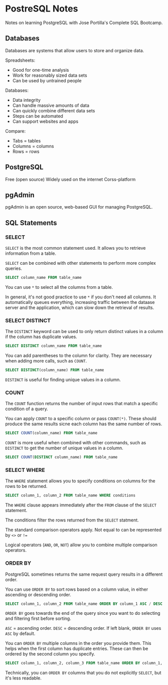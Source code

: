 # PostreSQL Notes

Notes on learning PostgreSQL with Jose Portilla's Complete SQL Bootcamp.

## Databases

Databases are systems that allow users to store and organize data.

Spreadsheets:

- Good for one-time analysis
- Work for reasonably sized data sets
- Can be used by untrained people

Databases:

- Data integrity
- Can handle massive amounts of data
- Can quickly combine different data sets
- Steps can be automated
- Can support websites and apps

Compare:

- Tabs = tables
- Columns = columns
- Rows = rows

## PostgreSQL

Free (open source)
Widely used on the internet
Corss-platform

## pgAdmin

pgAdmin is an open source, web-based GUI for managing PostgreSQL.

## SQL Statements

### SELECT

`SELECT` is the most common statement used. It allows you to retrieve information from a table.

`SELECT` can be combined with other statements to perform more complex queries.

```SQL
SELECT column_name FROM table_name
```

You can use `*` to select all the columns from a table.

In general, it's not good practice to use `*` if you don't need all columns. It automatically queues everything, increasing traffic between the dataase server and the application, which can slow down the retrieval of results.

### SELECT DISTINCT

The `DISTINCT` keyword can be used to only return distinct values in a column if the column has duplicate values.

```SQL
SELECT DISTINCT column_name FROM table_name
```

You can add parentheses to the column for clarity. They are necessary when adding more calls, such as `COUNT`.

```SQL
SELECT DISTINCT(column_name) FROM table_name
```

`DISTINCT` is useful for finding unique values in a column.

### COUNT

The `COUNT` function returns the number of input rows that match a specific condition of a query.

You can apply `COUNT` to a specific column or pass `COUNT(*)`. These should produce the same results sicne each column has the same number of rows.

```SQL
SELECT COUNT(column_name) FROM table_name
```

`COUNT` is more useful when combined with other commands, such as `DISTINCT` to get the number of unique values in a column.

```SQL
SELECT COUNT(DISTINCT column_name) FROM table_name
```

### SELECT WHERE

The `WHERE` statement allows you to specify conditions on columns for the rows to be returned.

```SQL
SELECT column_1, column_2 FROM table_name WHERE conditions
```

The `WHERE` clause appears immediately after the `FROM` clause of the `SELECT` statement.

The conditions filter the rows returned from the `SELECT` statment.

The standard comparison operators apply. Not equal to can be represented by `<>` or `!=`

Logical operators (`AND`, `OR`, `NOT`) allow you to combine multiple comparison operators.

### ORDER BY

PostgreSQL sometimes returns the same request query results in a different order.

You can use `ORDER BY` to sort rows based on a column value, in either ascending or descending order.

```SQL
SELECT column_1, column_2 FROM table_name ORDER BY column_1 ASC / DESC
```

`ORDER BY` goes towards the end of the query since you want to do selecting and filtering first before sorting.

`ASC` = ascending order. `DESC` = descending order. If left blank, `ORDER BY` uses `ASC` by default.

You can `ORDER BY` multiple columns in the order you provide them. This helps when the first column has duplicate entries. These can then be ordered by the second column you specify.

```SQL
SELECT column_1, column_2, column_3 FROM table_name ORDER BY column_1, column_3
```

Technically, you can `ORDER BY` columns that you do not explicitly `SELECT`, but it's less readable.

